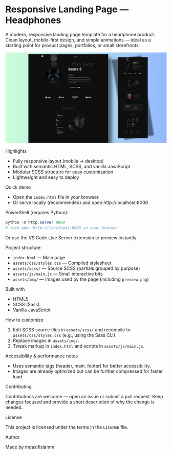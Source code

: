 
# Responsive Landing Page — Headphones

A modern, responsive landing page template for a headphone product. Clean layout, mobile-first design, and simple animations — ideal as a starting point for product pages, portfolios, or small storefronts.

![Project preview](preview.png)

Highlights
- Fully responsive layout (mobile → desktop)
- Built with semantic HTML, SCSS, and vanilla JavaScript
- Modular SCSS structure for easy customization
- Lightweight and easy to deploy

Quick demo

- Open the `index.html` file in your browser.
- Or serve locally (recommended) and open http://localhost:8000

PowerShell (requires Python):

```powershell
python -m http.server 8000
# then open http://localhost:8000 in your browser
```

Or use the VS Code Live Server extension to preview instantly.

Project structure

- `index.html` — Main page
- `assets/css/styles.css` — Compiled stylesheet
- `assets/scss/` — Source SCSS (partials grouped by purpose)
- `assets/js/main.js` — Small interactive bits
- `assets/img/` — Images used by the page (including `preview.png`)

Built with

- HTML5
- SCSS (Sass)
- Vanilla JavaScript

How to customize

1. Edit SCSS source files in `assets/scss/` and recompile to `assets/css/styles.css` (e.g., using the Sass CLI).
2. Replace images in `assets/img/`.
3. Tweak markup in `index.html` and scripts in `assets/js/main.js`.

Accessibility & performance notes

- Uses semantic tags (header, main, footer) for better accessibility.
- Images are already optimized but can be further compressed for faster load.

Contributing

Contributions are welcome — open an issue or submit a pull request. Keep changes focused and provide a short description of why the change is needed.

License

This project is licensed under the terms in the `LICENSE` file.

Author

Made by mdasifislamm


